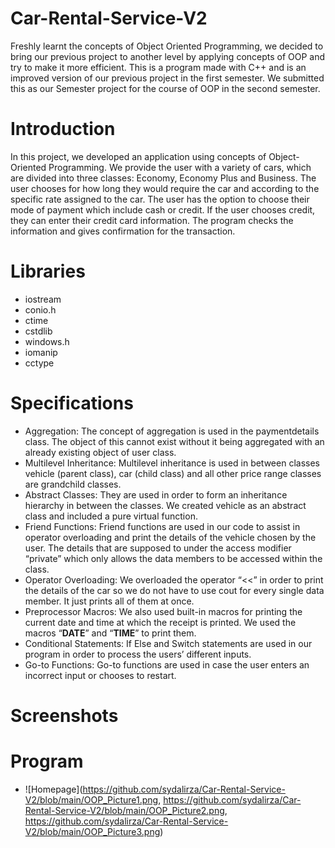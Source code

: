 # Car-Rental-Service-V2
Freshly learnt the concepts of Object Oriented Programming, we decided to bring our previous project to another level by applying concepts of OOP and try to make it more efficient. This is a program made with C++ and is an improved version of our previous project in the first semester.  We submitted this as our Semester project for the course of OOP in the second semester. 

# Introduction
In this project, we developed an application using concepts of Object-Oriented Programming. We provide the user with a variety of cars, which are divided into three classes: Economy, Economy Plus and Business. The user chooses for how long they would require the car and according to the specific rate assigned to the car. The user has the option to choose their mode of payment which include cash or credit. If the user chooses credit, they can enter their credit card information. The program checks the information and gives confirmation for the transaction.      

# Libraries
- iostream
- conio.h
- ctime
- cstdlib
- windows.h
- iomanip
- cctype

# Specifications
-	Aggregation: The concept of aggregation is used in the paymentdetails class. The object of this cannot exist without it being aggregated with an already existing object of user class.
-	Multilevel Inheritance: Multilevel inheritance is used in between classes vehicle (parent class), car (child class) and all other price range classes are grandchild classes.
-	Abstract Classes: They are used in order to form an inheritance hierarchy in between the classes. We created vehicle as an abstract class and included a pure virtual function. 
-	Friend Functions: Friend functions are used in our code to assist in operator overloading and print the details of the vehicle chosen by the user. The details that are supposed to under the access modifier “private” which only allows the data members to be accessed within the class.
-	Operator Overloading: We overloaded the operator “<<” in order to print the details of the car so we do not have to use cout for every single data member. It just prints all of them at once.
-	Preprocessor Macros: We also used built-in macros for printing the current date and time at which the receipt is printed. We used the macros “__DATE__” and “__TIME__” to print them.
-	Conditional Statements: If Else and Switch statements are used in our program in order to process the users’ different inputs.
-	Go-to Functions: Go-to functions are used in case the user enters an incorrect input or chooses to restart.        

# Screenshots
# Program
- ![Homepage](https://github.com/sydalirza/Car-Rental-Service-V2/blob/main/OOP_Picture1.png, https://github.com/sydalirza/Car-Rental-Service-V2/blob/main/OOP_Picture2.png, https://github.com/sydalirza/Car-Rental-Service-V2/blob/main/OOP_Picture3.png)
